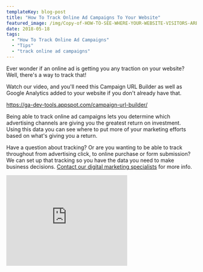 ```yaml
---
templateKey: blog-post
title: "How To Track Online Ad Campaigns To Your Website"
featured_image: /img/Copy-of-HOW-TO-SEE-WHERE-YOUR-WEBSITE-VISITORS-ARE-COMING-FROM.jpg
date: 2018-05-18
tags:
  - "How To Track Online Ad Campaigns"
  - "Tips"
  - "track online ad campaigns"
---
```


Ever wonder if an online ad is getting you any traction on your website? Well, there's a way to track that!

Watch our video, and you'll need this Campaign URL Builder as well as Google Analytics added to your website if you don't already have that.

https://ga-dev-tools.appspot.com/campaign-url-builder/

Being able to track online ad campaigns lets you determine which advertising channels are giving you the greatest return on investment. Using this data you can see where to put more of your marketing efforts based on what's giving you a return.

Have a question about tracking? Or are you wanting to be able to track throughout from advertising click, to online purchase or form submission? We can set up that tracking so you have the data you need to make business decisions. [Contact our digital marketing specialists](https://graphicintuitions.com/get-in-touch/) for more info.

<iframe src="https://www.youtube.com/embed/PLQFpC5kIi0?modestbranding=1&rel=0" width="320" height="240" frameborder="0" allowfullscreen="allowfullscreen"></iframe>